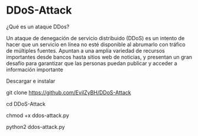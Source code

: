 # DDoS-Attack
 
 ¿Qué es un ataque DDos?
 
Un ataque de denegación de servicio distribuido (DDoS) es un intento de hacer que un servicio en línea no esté disponible al abrumarlo con tráfico de múltiples fuentes. Apuntan a una amplia variedad de recursos importantes desde bancos hasta sitios web de noticias, y presentan un gran desafío para garantizar que las personas puedan publicar y acceder a información importante

Descargar e instalar


git clone https://github.com/EvilZyBH/DDoS-Attack

cd DDoS-Attack

chmod +x ddos-attack.py

python2 ddos-attack.py
